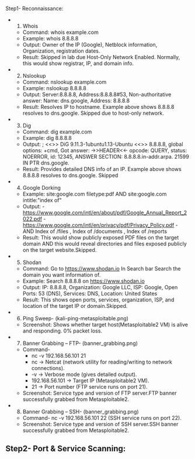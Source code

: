 Step1- Reconnaissance:
- 1. Whois
  - Command: whois example.com
  - Example: whois 8.8.8.8
  - Output: Owner of the IP (Google), Netblock information, Organization, registration dates.
  - Result: Skipped in lab due Host-Only Network Enabled. Normally, this would show registrar, IP, and domain info.
- 2. Nslookup
  - Command: nslookup example.com
  - Example: nslookup 8.8.8.8
  - Output: Server:8.8.8.8, Address:8.8.8.8#53, Non-authoritative answer: Name:	dns.google, Address: 8.8.8.8
  - Result: Resolves IP to hostname. Example above shows 8.8.8.8 resolves to dns.google. Skipped due to host-only network.
- 3. Dig
  - Command: dig example.com
  - Example: dig 8.8.8.8
  - Output: ; <<>> DiG 9.11.3-1ubuntu1.13-Ubuntu <<>> 8.8.8.8, global options: +cmd, Got answer:
    ->>HEADER<<- opcode: QUERY, status: NOERROR, id: 12345, ANSWER SECTION: 8.8.8.8.in-addr.arpa. 21599 IN PTR dns.google.
  - Result: Provides detailed DNS info of an IP. Example above shows 8.8.8.8 resolves to dns.google. Skipped
- 4. Google Dorking
  - Example: site:google.com filetype:pdf   AND    site:google.com intitle:"index of"
  - Output: - https://www.google.com/intl/en/about/pdf/Google_Annual_Report_2022.pdf
            - https://www.google.com/intl/en/privacy/pdf/Privacy_Policy.pdf
            - AND Index of /files , Index of /documents , Index of /reports
  - Result: This would show publicly exposed PDF files on the target domain AND this would reveal                        directories and files exposed publicly on the target website.Skipped.
- 5. Shodan
  - Command: Go to https://www.shodan.io In Search bar Search the domain you want information of.
  - Example: Search 8.8.8.8 on https://www.shodan.io
  - Output: IP: 8.8.8.8, Organization: Google LLC, ISP: Google, Open Ports: 53 (DNS), Services: DNS, Location: United States
  - Result: This shows open ports, services, organization, ISP, and location of the target IP or domain.Skipped.
- 6. Ping Sweep- (kali-ping-metasploitable.png)
  - Screenshot: Shows whether target host(Metasploitable2 VM) is alive and responding. 0% packet loss.
- 7. Banner Grabbing – FTP- (banner_grabbing.png)
  - Command-
     - nc -v 192.168.56.101 21
     - nc → Netcat (network utility for reading/writing to network connections).
     - -v → Verbose mode (gives detailed output).
     - 192.168.56.101 → Target IP (Metasploitable2 VM).
     - 21 → Port number (FTP service runs on port 21).
  - Screenshot: Service type and version of FTP server.FTP banner successfully grabbed from Metasploitable2.
- 8. Banner Grabbing – SSH- (banner_grabbing.png)
  - Command- nc -v 192.168.56.101 22 (SSH service runs on port 22).
  - Screenshot: Service type and version of SSH server.SSH banner successfully grabbed from Metasploitable2.

Step2-  Port & Service Scanning:
- 
